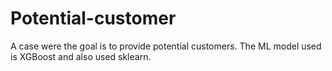 # Potential-customer
A case were the goal is to provide potential customers. The ML model used is XGBoost and also used sklearn.
